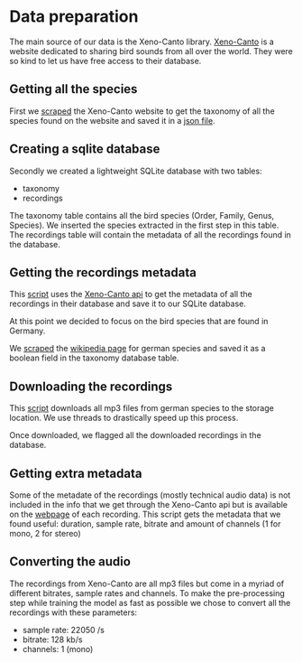 # Data preparation

The main source of our data is the Xeno-Canto library. [Xeno-Canto](https://www.xeno-canto.org/) is a website dedicated to sharing bird sounds from all over the world. They were so kind to let us have free access to their database.

## Getting all the species

First we [scraped](/get_taxonomy_xeno-canto.py) the Xeno-Canto website to get the taxonomy of all the species found on the website and saved it in a [json file](/taxonomy.txt).

## Creating a sqlite database

Secondly we created a lightweight SQLite database with two tables: 

* taxonomy
* recordings

The taxonomy table contains all the bird species (Order, Family, Genus, Species). We inserted the species extracted in the first step in this table. The recordings table will contain the metadata of all the recordings found in the database.

## Getting the recordings metadata

This [script](https://www.xeno-canto.org/api/2/recordings?query=foo) uses the [Xeno-Canto api](https://www.xeno-canto.org/api/2/recordings?query=foo) to get the metadata of all the recordings in their database and save it to our SQLite database.

At this point we decided to focus on the bird species that are found in Germany.

We [scraped](/german_bird_list.py) the [wikipedia page](https://commons.wikimedia.org/wiki/Liste_der_V%C3%B6gel_Deutschlands) for german species and saved it as a boolean field in the taxonomy database table.

## Downloading the recordings

This [script](/script_download_files_threaded.py) downloads all mp3 files from german species to the storage location. We use threads to drastically speed up this process.

Once downloaded, we flagged all the downloaded recordings in the database.

## Getting extra metadata

Some of the metadate of the recordings (mostly technical audio data) is not included in the info that we get through the Xeno-Canto api but is available on the [webpage](https://www.xeno-canto.org/12345) of each recording. 
This script gets the metadata that we found useful: duration, sample rate, bitrate and amount of channels (1 for mono, 2 for stereo)

## Converting the audio

The recordings from Xeno-Canto are all mp3 files but come in a myriad of different bitrates, sample rates and channels. To make the pre-processing step while training the model as fast as possible we chose to convert all the recordings with these parameters:

* sample rate: 22050 /s
* bitrate: 128 kb/s
* channels: 1 (mono)





